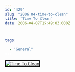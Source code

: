```yaml
---
id: "429"
slug: "2006-04-time-to-clean"
title: "Time To Clean"
date: 2006-04-07T15:49:03.000Z



tags:

  - "General"
---
```

<div class="sqs-html-content">
  <div style="float: left; margin-right: 10px; margin-bottom: 10px;"> <a href="http://www.flickr.com/photos/mclazarus/124813609/" title="Time To Clean"><img src="http://static.flickr.com/49/124813609_ea895a7124_m.jpg" alt="Time To Clean" style="border: solid 2px #000000;" /></a>
</div>
<p><br clear="all" /></p>
</div>
